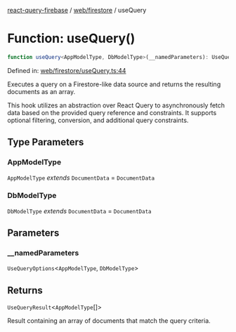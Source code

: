 [react-query-firebase](../../../modules.md) / [web/firestore](../index.md) / useQuery

# Function: useQuery()

```ts
function useQuery<AppModelType, DbModelType>(__namedParameters): UseQueryResult<AppModelType[]>
```

Defined in: [web/firestore/useQuery.ts:44](https://github.com/vpishuk/react-query-firebase/blob/09a15a5d938c4bdaa4fd86491bcf8ea41c16371f/web/firestore/useQuery.ts#L44)

Executes a query on a Firestore-like data source and returns the resulting documents as an array.

This hook utilizes an abstraction over React Query to asynchronously fetch data based on the provided query
reference and constraints. It supports optional filtering, conversion, and additional query constraints.

## Type Parameters

### AppModelType

`AppModelType` *extends* `DocumentData` = `DocumentData`

### DbModelType

`DbModelType` *extends* `DocumentData` = `DocumentData`

## Parameters

### \_\_namedParameters

`UseQueryOptions`\<`AppModelType`, `DbModelType`\>

## Returns

`UseQueryResult`\<`AppModelType`[]\>

Result containing an array of documents that match the query criteria.
